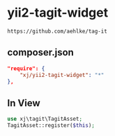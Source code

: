 # yii2-tagit-widget
```
https://github.com/aehlke/tag-it
```

composer.json
---------
```json
"require": {
    "xj/yii2-tagit-widget": "*"
},
```

In View
---------
```php
use xj\tagit\TagitAsset;
TagitAsset::register($this);
```
